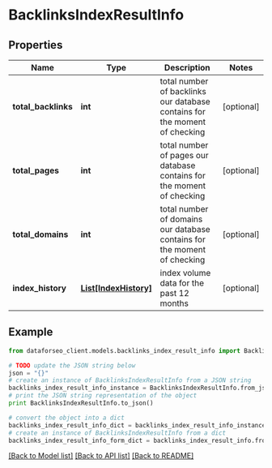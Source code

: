 # BacklinksIndexResultInfo


## Properties

Name | Type | Description | Notes
------------ | ------------- | ------------- | -------------
**total_backlinks** | **int** | total number of backlinks our database contains for the moment of checking | [optional] 
**total_pages** | **int** | total number of pages our database contains for the moment of checking | [optional] 
**total_domains** | **int** | total number of domains our database contains for the moment of checking | [optional] 
**index_history** | [**List[IndexHistory]**](IndexHistory.md) | index volume data for the past 12 months | [optional] 

## Example

```python
from dataforseo_client.models.backlinks_index_result_info import BacklinksIndexResultInfo

# TODO update the JSON string below
json = "{}"
# create an instance of BacklinksIndexResultInfo from a JSON string
backlinks_index_result_info_instance = BacklinksIndexResultInfo.from_json(json)
# print the JSON string representation of the object
print BacklinksIndexResultInfo.to_json()

# convert the object into a dict
backlinks_index_result_info_dict = backlinks_index_result_info_instance.to_dict()
# create an instance of BacklinksIndexResultInfo from a dict
backlinks_index_result_info_form_dict = backlinks_index_result_info.from_dict(backlinks_index_result_info_dict)
```
[[Back to Model list]](../README.md#documentation-for-models) [[Back to API list]](../README.md#documentation-for-api-endpoints) [[Back to README]](../README.md)


